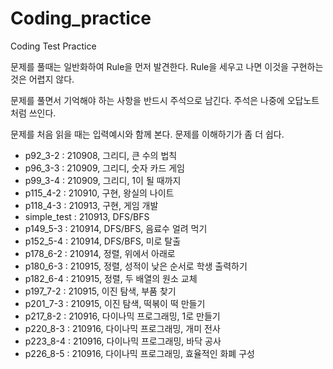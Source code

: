 # Coding_practice
Coding Test Practice

문제를 풀때는 일반화하여 Rule을 먼저 발견한다.
Rule을 세우고 나면 이것을 구현하는 것은 어렵지 않다.

문제를 풀면서 기억해야 하는 사항을 반드시 주석으로 남긴다.
주석은 나중에 오답노트처럼 쓰인다.

문제를 처음 읽을 때는 입력예시와 함께 본다. 문제를 이해하기가 좀 더 쉽다.

- p92_3-2 : 210908, 그리디, 큰 수의 법칙
- p96_3-3 : 210909, 그리디, 숫자 카드 게임
- p99_3-4 : 210909, 그리디, 1이 될 때까지
- p115_4-2 : 210910, 구현, 왕실의 나이트
- p118_4-3 : 210913, 구현, 게임 개발
- simple_test : 210913, DFS/BFS
- p149_5-3 : 210914, DFS/BFS, 음료수 얼려 먹기
- p152_5-4 : 210914, DFS/BFS, 미로 탈출
- p178_6-2 : 210914, 정렬, 위에서 아래로
- p180_6-3 : 210915, 정렬, 성적이 낮은 순서로 학생 출력하기
- p182_6-4 : 210915, 정렬, 두 배열의 원소 교체
- p197_7-2 : 210915, 이진 탐색, 부품 찾기
- p201_7-3 : 210915, 이진 탐색, 떡볶이 떡 만들기
- p217_8-2 : 210916, 다이나믹 프로그래밍, 1로 만들기
- p220_8-3 : 210916, 다이나믹 프로그래밍, 개미 전사
- p223_8-4 : 210916, 다이나믹 프로그래밍, 바닥 공사
- p226_8-5 : 210916, 다이나믹 프로그래밍, 효율적인 화폐 구성
